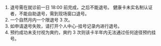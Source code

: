1. 退号需在就诊前一日 18:00 前完成，之后不能退号。
   健康卡未实名制认证者，不能自助退号，需到现场窗口退号。
2. 一个自然月内一个限退号 3 次。
3. 如申请退号失败，请打开个人中心-挂号记录内进行退号。
4. 预约成功未支付视为爽约，爽约 3 次则该卡半年内无法通过任何途径预约挂号。
